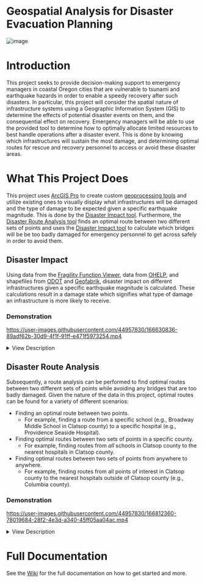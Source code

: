# Geospatial Analysis for Disaster Evacuation Planning
![image](https://user-images.githubusercontent.com/44957830/166630022-0c38a204-f8e4-4339-8681-2eba715a1571.png)

# Introduction
This project seeks to provide decision-making support to emergency managers in coastal Oregon cities that are vulnerable to tsunami and earthquake hazards in order to enable a speedy recovery after such disasters. In particular, this project will consider the spatial nature of infrastructure systems using a Geographic Information System (GIS) to determine the effects of potential disaster events on them, and the consequential effect on recovery. Emergency managers will be able to use the provided tool to determine how to optimally allocate limited resources to best handle operations after a disaster event. This is done by knowing which infrastructures will sustain the most damage, and determining optimal routes for rescue and recovery personnel to access or avoid these disaster areas.

# What This Project Does
This project uses [ArcGIS Pro](https://www.esri.com/en-us/arcgis/products/arcgis-pro/overview) to create custom [geoprocessing tools](https://pro.arcgis.com/en/pro-app/latest/help/analysis/geoprocessing/basics/what-is-geoprocessing-.htm) and utilize existing ones to visually display what infrastructures will be damaged and the type of damage to be expected given a specific earthquake magnitude. This is done by the [Disaster Impact tool](https://github.com/thejosehuerta/GADEP/edit/main/README.md#disaster-impact). Furthermore, the [Disaster Route Analysis tool](https://github.com/thejosehuerta/GADEP/edit/main/README.md#disaster-route-analysis) finds an optimal route between two different sets of points and uses the [Disaster Impact tool](https://github.com/thejosehuerta/GADEP/edit/main/README.md#disaster-impact) to calculate which bridges will be be too badly damaged for emergency personnel to get across safely in order to avoid them.
## Disaster Impact
Using data from the [Fragility Function Viewer](https://clip.engr.oregonstate.edu/), data from [OHELP](https://ohelp.oregonstate.edu/), and shapefiles from [ODOT](https://www.oregon.gov/odot/Data/Pages/GIS-Data.aspx) and [Geofabrik](https://download.geofabrik.de/north-america/us/oregon.html), disaster impact on different infrastructures given a specific earthquake magnitude is calculated. These calculations result in a damage state which signifies what type of damage an infrastructure is more likely to receive.
### Demonstration
https://user-images.githubusercontent.com/44957830/166630836-89adf62b-30d9-4f1f-91ff-e471f5973254.mp4
<details>
  <summary>View Description</summary>
  
  <ul>
    <li>First, we select a specific bridge and see its damage state of "None" given an earthquake magnitude of 8.1.</li>
    <li>We then open the Disaster Impact tool, select the "Bridges" feature class and an earthquake magnitude of 9.0 as our parameters then click "Run".</li>
    <li>Once the tool finishes running, we're greeted with a success message. We refresh the map then click on the same bridge again and see that its damage state has been updated to "Moderate" given an earthquake magnitude of 9.0.</li>
    
  </ul>
</details>

## Disaster Route Analysis
Subsequently, a route analysis can be performed to find optimal routes between two different sets of points while avoiding any bridges that are too badly damaged. Given the nature of the data in this project, optimal routes can be found for a variety of different scenarios:
* Finding an optimal route between two points.
  * For example, finding a route from a specific school (e.g., Broadway Middle School in Clatsop county) to a specific hospital (e.g., Providence Seaside Hospital).
* Finding optimal routes between two sets of points in a specific county.
  * For example, finding routes from *all* schools in Clatsop county to the nearest hospitals in Clatsop county.
* Finding optimal routes between two sets of points from anywhere to anywhere.
  * For example, finding routes from all points of interest in Clatsop county to the nearest hospitals outside of Clatsop county (e.g., Columbia county).

### Demonstration
https://user-images.githubusercontent.com/44957830/166812360-78019684-28f2-4e3d-a340-45ff05aa04ac.mp4
<details>
  <summary>View Description</summary>
  
  <ul>
    <li>First, we select three different bridges in Seaside, Oregon. They all have a damage state of "None" given an earthquake magnitude of 8.1</li>
    <li>Then, we select a few hotels that are close to the bridges. These will be our starting points in the route analysis.</li>
    <li>Next, we select Seaside Fire Department as this point will be our end point. Selecting these points is not necessary to the analysis; they were only selected to show their attributes.</li>
    <li>To actually perform the route analysis, we open the Disaster Route Analysis tool and begin entering our parameters:</li>
    <ul>
      <li>We select an earthquake magnitude of 9.0 to update the damage states for the bridges in order to see how this earthquake magnitude will affect finding the best routes.</li>
      <li>We then choose the Points of Interest feature layer as our starting points. Then, using an SQL expression, we can filter this feature layer to only have the hotels be our starting points.</li>
    <li>The same feature layer is used as our end points parameter, except now we filter the feature layer to only have fire stations as our end points.</li>
    <li>The number of facilities parameter is how many end points (facilities) will be found for <em>each</em> starting point. We choose one, meaning we want to find only one fire station for each hotel.</li>
    <li>Next, we name our analysis. This name can be anything.</li>
    <li>We click "Run", then click on "View Details" to view what the tool is doing in the background. <strong>Note:</strong> this video skipped the amount of time it takes to run this tool; it actually took 30 seconds to run.</li>
    <li>We can then see the exported route layer, titled "HotelsToFireStations", appear on the map with each unique route being a different color.</li>
    <li>Next, we click and drag the exported route layer lower in the Drawing Order. This lets us see the bridges better.</li>
    <li>Lastly, we refresh the map and click on the same bridges to see that their damage states have been updated. Any bridges with a damage state of "Slight" or higher will be avoided in the route analysis. Looking at the routes produced, we can see this in effect. <strong>Note:</strong> there are some routes that stray in from outside the current scope of the map, these are routes from hotels that aren't shown on the map.</li>
    </ul>
  </ul>
</details>

# Full Documentation
See the [Wiki](https://github.com/thejosehuerta/GADEP/wiki) for the full documentation on how to get started and more.
